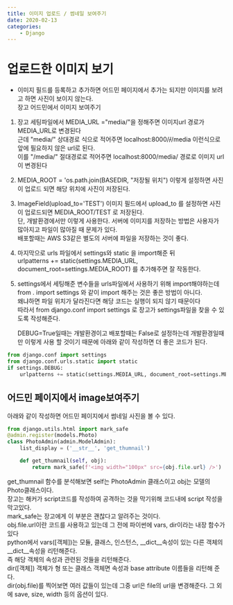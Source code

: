 ```yaml
---
title: 이미지 업로드 / 썸네일 보여주기
date: 2020-02-13
categories:
    - Django
---
```


# 업로드한 이미지 보기

* 이미지 필드를 등록하고 추가하면 어드민 페이지에서 추가는 되지만 이미지를 보려고 하면 사진이 보이지 않는다.  
장고 어드민에서 이미지 보여주기  

1. 장고 세팅파일에서 MEDIA_URL ="media/"을 정해주면 이미지url 경로가 MEDIA_URL로 변경된다  
  근데 "media/" 상대경로 식으로 적어주면 localhost:8000/~~/~~/media 이런식으로 앞에 필요하지 않은 url로 된다.  
  이를 "/media/" 절대경로로 적어주면 localhost:8000/media/ 경로로 이미지 url이 변경된다  

2. MEDIA_ROOT = 'os.path.join(BASEDIR, "저장될 위치") 이렇게 설정하면 사진이 업로드 되면 해당 위치에 사진이 저장된다.  
 

3. ImageField(upload_to='TEST') 이미지 필드에서 upload_to 를 설정하면 사진이 업로드되면 MEDIA_ROOT/TEST 로 저장된다.  
   단, 개발환경에서만 이렇게 사용한다. 서버에 이미지를 저장하는 방법은 사용자가 많아지고 파일이 많아질 때 문제가 있다.  
   배포할때는 AWS S3같은 별도의 서버에 파일을 저장하는 것이 좋다.  


4. 마지막으로 urls 파일에서 settings와 static 을 import해준 뒤  
   urlpatterns += static(settings.MEDIA_URL, document_root=settings.MEDIA_ROOT) 를 추가해주면 잘 작동한다.


5. settings에서 세팅해준 변수들을 urls파일에서 사용하기 위해 import해야하는데  
   from . import settings 와 같이 import 해주는 것은 좋은 방법이 아니다.  
   왜냐하면 파일 위치가 달라진다면 해당 코드는 실행이 되지 않기 때문이다  
   따라서 from django.conf import settings 로 장고가 settings파일을 찾을 수 있도록 작성해준다.  
 

   DEBUG=True일때는 개발환경이고 배포할때는 False로 설정하는데 개발환경일때만 이렇게 사용 할 것이기 때문에
   아래와 같이 작성하면 더 좋은 코드가 된다.
   
```python
from django.conf import settings
from django.conf.urls.static import static
if settings.DEBUG:
    urlpatterns += static(settings.MEDIA_URL, document_root=settings.MEDIA_ROOT)
```

## 어드민 페이지에서 image보여주기

아래와 같이 작성하면 어드민 페이지에서 썸네일 사진을 볼 수 있다.  
```python
from django.utils.html import mark_safe
@admin.register(models.Photo)
class PhotoAdmin(admin.ModelAdmin):
    list_display = ('__str__', 'get_thumnail')

    def get_thumnail(self, obj):
        return mark_safe(f'<img width="100px" src={obj.file.url} />')  
```  

get_thumnail 함수를 분석해보면 self는 PhotoAdmin 클래스이고 obj는 모델의 Photo클래스이다.  
장고는 해커가 script코드를 작성하여 공격하는 것을 막기위해 코드내에 script 작성을 막고있다.  
mark_safe는 장고에게 이 부분은 괜찮다고 알려주는 것이다.  
obj.file.url이란 코드를 사용하고 있는데 그 전에 파이썬에 vars, dir이라는 내장 함수가 있다  
python에서 vars([객체])는 모듈, 클래스, 인스턴스, __dict__속성이 있는 다른 객체의 __dict__속성을 리턴해준다.  
즉 해당 객체의 속성과 관련된 것들을 리턴해준다.  
dir([객체]) 객체가 형 또는 클래스 객체면 속성과 base attribute 이름들을 리턴해 준다.  
dir(obj.file)를 찍어보면 여러 값들이 있는데 그중 url은 file의 url을 변경해준다. 그 외에 save, size, width 등의 옵션이 있다.  
